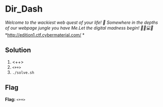 # Dir_Dash
*Welcome to the wackiest web quest of your life! 🚀 Somewhere in the depths of our webpage jungle you have Me.Let the digital madness begin! 🕵️‍♂️💻💥*
*http://edition1.ctf.cybermaterial.com/ *

## Solution
1. <++>
2. `<++>`
3. `./solve.sh`


## Flag
**Flag:** `<++>`
